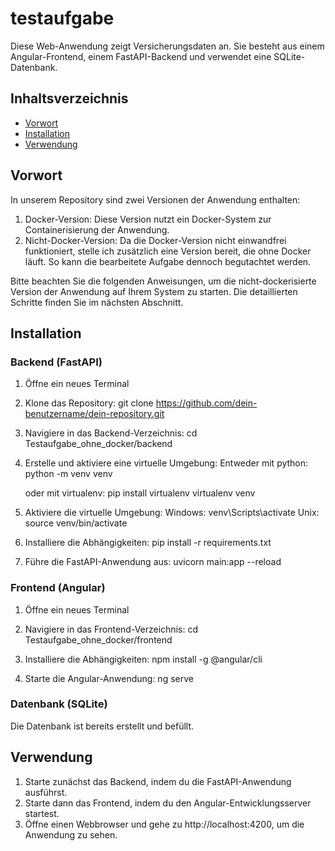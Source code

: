 # testaufgabe

Diese Web-Anwendung zeigt Versicherungsdaten an. Sie besteht aus einem Angular-Frontend, einem FastAPI-Backend und verwendet eine SQLite-Datenbank.

## Inhaltsverzeichnis
- [Vorwort](#vorwort)
- [Installation](#installation)
- [Verwendung](#verwendung)

## Vorwort


In unserem Repository sind zwei Versionen der Anwendung enthalten:

1. Docker-Version: Diese Version nutzt ein Docker-System zur Containerisierung der Anwendung.
2. Nicht-Docker-Version: Da die Docker-Version nicht einwandfrei funktioniert, stelle ich zusätzlich eine Version bereit, die ohne Docker läuft. So kann die bearbeitete Aufgabe dennoch begutachtet werden.

Bitte beachten Sie die folgenden Anweisungen, um die nicht-dockerisierte Version der Anwendung auf Ihrem System zu starten. Die detaillierten Schritte finden Sie im nächsten Abschnitt.

## Installation

### Backend (FastAPI)

1. Öffne ein neues Terminal

2. Klone das Repository:
   git clone https://github.com/dein-benutzername/dein-repository.git
   
3. Navigiere in das Backend-Verzeichnis:
   cd Testaufgabe_ohne_docker/backend

4. Erstelle und aktiviere eine virtuelle Umgebung:
   Entweder mit python:
   	python -m venv venv
   	
   oder mit virtualenv:
   	pip install virtualenv
   	virtualenv venv
  
5. Aktiviere die virtuelle Umgebung:
   Windows:
   	venv\Scripts\activate
   Unix:
   	source venv/bin/activate
   	
6. Installiere die Abhängigkeiten:
   pip install -r requirements.txt
   
7. Führe die FastAPI-Anwendung aus:
   uvicorn main:app --reload
   
### Frontend (Angular)

1. Öffne ein neues Terminal

2. Navigiere in das Frontend-Verzeichnis:
   cd Testaufgabe_ohne_docker/frontend
   
3. Installiere die Abhängigkeiten:
   npm install -g @angular/cli
   
4. Starte die Angular-Anwendung:
   ng serve

### Datenbank (SQLite)

Die Datenbank ist bereits erstellt und befüllt.

## Verwendung

1. Starte zunächst das Backend, indem du die FastAPI-Anwendung ausführst.
2. Starte dann das Frontend, indem du den Angular-Entwicklungsserver startest.
3. Öffne einen Webbrowser und gehe zu http://localhost:4200, um die Anwendung zu sehen.
